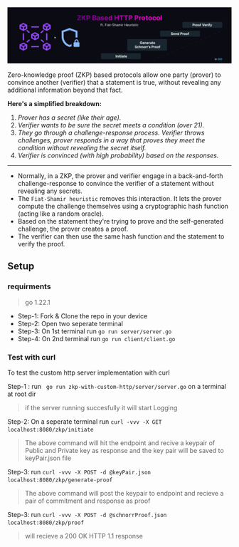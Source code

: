 <img src="https://github.com/KaiAlan/zkp-protocol/blob/main/assets/zkp%20cover%20-%201.png?raw=true" />

Zero-knowledge proof (ZKP) based protocols allow one party (prover) to convince another (verifier) that a statement is true, without revealing any additional information beyond that fact.

**Here's a simplified breakdown:**

1. *Prover has a secret (like their age).*
2. *Verifier wants to be sure the secret meets a condition (over 21).*
3. *They go through a challenge-response process. Verifier throws challenges, prover responds in a way that proves they meet the condition without revealing the secret itself.*
4. *Verifier is convinced (with high probability) based on the responses.*

---

- Normally, in a ZKP, the prover and verifier engage in a back-and-forth challenge-response to convince the verifier of a statement without revealing any secrets.
- The `Fiat-Shamir heuristic` removes this interaction. It lets the prover compute the challenge themselves using a cryptographic hash function (acting like a random oracle).
- Based on the statement they're trying to prove and the self-generated challenge, the prover creates a proof.
- The verifier can then use the same hash function and the statement to verify the proof.


## Setup

### requirments 

> go 1.22.1


- Step-1: Fork & Clone the repo in your device
- Step-2: Open two seperate terminal
- Step-3: On 1st terminal run ` go run server/server.go `
- Step-4: On 2nd terminal run ` go run client/client.go `

### Test with curl

To test the custom http server implementation with curl

Step-1 : run `  go run zkp-with-custom-http/server/server.go ` on a terminal at root dir
> if the server running succesfully it will start Logging

Step-2: On a seperate terminal run ` curl -vvv -X GET localhost:8080/zkp/initiate `
> The above command will hit the endpoint and recive a keypair of Public and Private key as response and the key pair will be saved to keyPair.json file

Step-3: run ` curl -vvv -X POST -d @keyPair.json localhost:8080/zkp/generate-proof `
> The above command will post the keypair to endpoint and recieve a pair of commitment and response as proof

Step-3: run ` curl -vvv -X POST -d @schnorrProof.json localhost:8080/zkp/proof `
> will recieve a 200 OK HTTP 1.1 response

